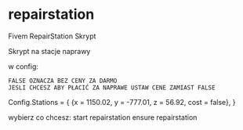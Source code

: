 # repairstation
Fivem RepairStation Skrypt


Skrypt na stacje naprawy

w config:

    FALSE OZNACZA BEZ CENY ZA DARMO
    JESLI CHCESZ ABY PŁACIĆ ZA NAPRAWE USTAW CENE ZAMIAST FALSE
    
    
Config.Stations = {
	{x = 1150.02, y = -777.01, z = 56.92, cost = false},
}


wybierz co chcesz:
start repairstation
ensure repairstation
